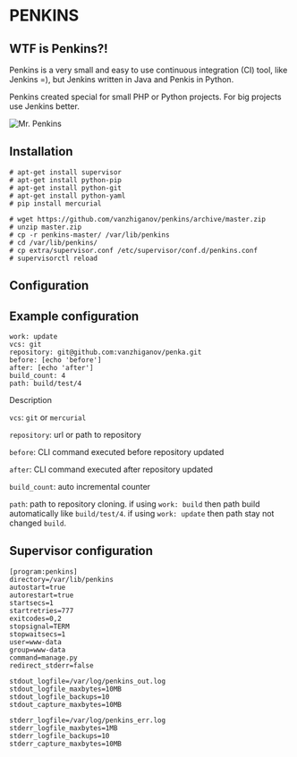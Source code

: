 PENKINS
=======

WTF is Penkins?!
----------------

Penkins is a very small and easy to use continuous integration (CI) tool,
like Jenkins =), but Jenkins written in Java and Penkis in Python.

Penkins created special for small PHP or Python projects. For big projects use Jenkins better.

![Mr. Penkins](https://avatars1.githubusercontent.com/u/7437554?v=2&s=500)


Installation
------------

```
# apt-get install supervisor
# apt-get install python-pip
# apt-get install python-git
# apt-get install python-yaml
# pip install mercurial
```

```
# wget https://github.com/vanzhiganov/penkins/archive/master.zip
# unzip master.zip
# cp -r penkins-master/ /var/lib/penkins
# cd /var/lib/penkins/
# cp extra/supervisor.conf /etc/supervisor/conf.d/penkins.conf
# supervisorctl reload
```


Configuration
-------------

## Example configuration

```
work: update
vcs: git
repository: git@github.com:vanzhiganov/penka.git
before: [echo 'before']
after: [echo 'after']
build_count: 4
path: build/test/4
```

Description

`vcs`: `git` or `mercurial`

`repository`: url or path to repository

`before`: CLI command executed before repository updated

`after`: CLI command executed after repository updated

`build_count`: auto incremental counter

`path`: path to repository cloning. if using `work: build` then path build automatically like `build/test/4`. if using `work: update` then path stay not changed `build`.

## Supervisor configuration

```
[program:penkins]
directory=/var/lib/penkins
autostart=true
autorestart=true
startsecs=1
startretries=777
exitcodes=0,2
stopsignal=TERM
stopwaitsecs=1
user=www-data
group=www-data
command=manage.py
redirect_stderr=false

stdout_logfile=/var/log/penkins_out.log
stdout_logfile_maxbytes=10MB
stdout_logfile_backups=10
stdout_capture_maxbytes=10MB

stderr_logfile=/var/log/penkins_err.log
stderr_logfile_maxbytes=1MB
stderr_logfile_backups=10
stderr_capture_maxbytes=10MB
```